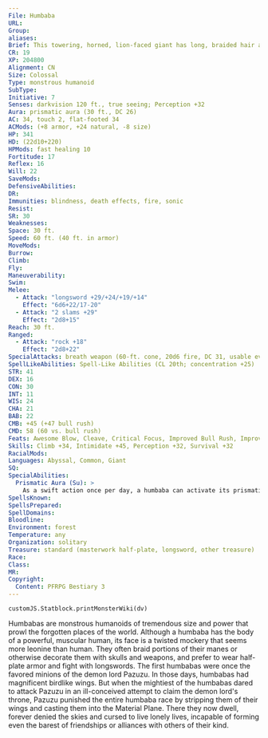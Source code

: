 ```yaml
---
File: Humbaba
URL: 
Group: 
aliases: 
Brief: This towering, horned, lion-faced giant has long, braided hair and is outfitted in various pieces of plate armor.
CR: 19
XP: 204800
Alignment: CN
Size: Colossal
Type: monstrous humanoid
SubType: 
Initiative: 7
Senses: darkvision 120 ft., true seeing; Perception +32
Aura: prismatic aura (30 ft., DC 26)
AC: 34, touch 2, flat-footed 34
ACMods: (+8 armor, +24 natural, -8 size)
HP: 341
HD: (22d10+220)
HPMods: fast healing 10
Fortitude: 17
Reflex: 16
Will: 22
SaveMods: 
DefensiveAbilities: 
DR: 
Immunities: blindness, death effects, fire, sonic
Resist: 
SR: 30
Weaknesses: 
Space: 30 ft.
Speed: 60 ft. (40 ft. in armor)
MoveMods: 
Burrow: 
Climb: 
Fly: 
Maneuverability: 
Swim: 
Melee: 
  - Attack: "longsword +29/+24/+19/+14"
    Effect: "6d6+22/17-20"
  - Attack: "2 slams +29"
    Effect: "2d8+15"
Reach: 30 ft.
Ranged: 
  - Attack: "rock +18"
    Effect: "2d8+22"
SpecialAttacks: breath weapon (60-ft. cone, 20d6 fire, DC 31, usable every 1d4 rounds), rock throwing (180 ft.)
SpellLikeAbilities: Spell-Like Abilities (CL 20th; concentration +25)  Constant-true seeing   3/day-greater shout (DC 23)   1/day-destruction (DC 22), earthquake (DC 23), power word stun
STR: 41
DEX: 16
CON: 30
INT: 11
WIS: 24
CHA: 21
BAB: 22
CMB: +45 (+47 bull rush)
CMD: 58 (60 vs. bull rush)
Feats: Awesome Blow, Cleave, Critical Focus, Improved Bull Rush, Improved Critical (longsword), Improved Initiative, Intimidating Prowess, Iron Will, Power Attack, Staggering Critical, Vital Strike
Skills: Climb +34, Intimidate +45, Perception +32, Survival +32
RacialMods: 
Languages: Abyssal, Common, Giant
SQ: 
SpecialAbilities:
  Prismatic Aura (Su): >
    As a swift action once per day, a humbaba can activate its prismatic aura. Doing so causes brilliant light to radiate from the humbaba to a radius of 30 feet. Each round at the start of the humbaba's turn, roll 1d8 and consult the table of prismatic spray effects on page 325 of the Core Rulebook to determine the color and effect of the light (reroll results of 8). If a creature begins its turn in the prismatic aura's area, it must make the appropriate saving throw (DC 26) against that effect. Once activated, a humbaba's prismatic aura lasts for 7 rounds. The save DC is Charisma-based.
SpellsKnown: 
SpellsPrepared: 
SpellDomains: 
Bloodline: 
Environment: forest
Temperature: any
Organization: solitary
Treasure: standard (masterwork half-plate, longsword, other treasure)
Race: 
Class: 
MR: 
Copyright:
  Content: PFRPG Bestiary 3
---
```

```dataviewjs
customJS.Statblock.printMonsterWiki(dv)
```
Humbabas are monstrous humanoids of tremendous size and power that prowl the forgotten places of the world. Although a humbaba has the body of a powerful, muscular human, its face is a twisted mockery that seems more leonine than human. They often braid portions of their manes or otherwise decorate them with skulls and weapons, and prefer to wear half-plate armor and fight with longswords.  The first humbabas were once the favored minions of the demon lord Pazuzu. In those days, humbabas had magnificent birdlike wings. But when the mightiest of the humbabas dared to attack Pazuzu in an ill-conceived attempt to claim the demon lord's throne, Pazuzu punished the entire humbaba race by stripping them of their wings and casting them into the Material Plane. There they now dwell, forever denied the skies and cursed to live lonely lives, incapable of forming even the barest of friendships or alliances with others of their kind.
